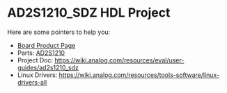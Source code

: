 # AD2S1210_SDZ HDL Project

Here are some pointers to help you:

  * [Board Product Page](https://www.analog.com/en/design-center/evaluation-hardware-and-software/evaluation-boards-kits/EVAL-AD2S1210.html)
  * Parts: [AD2S1210](https://www.analog.com/en/products/ad2s1210.html)
  * Project Doc: https://wiki.analog.com/resources/eval/user-guides/ad2s1210_sdz
  * Linux Drivers: https://wiki.analog.com/resources/tools-software/linux-drivers-all

